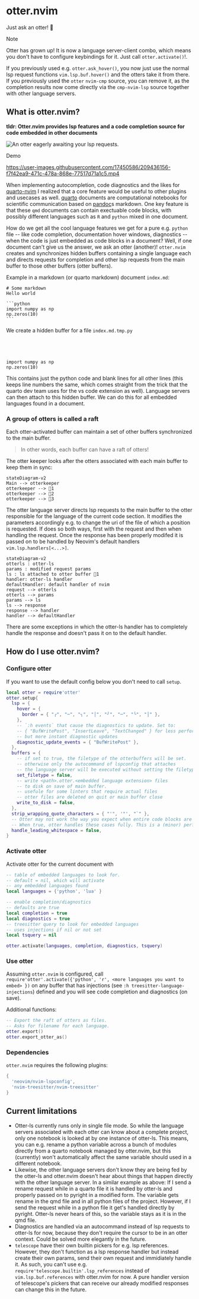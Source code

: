# otter.nvim

Just ask an otter! 🦦

> [!NOTE]
> Otter has grown up! It is now a language server-client combo,
> which means you don't have to configure keybindings for it.
> Just call `otter.activate()`!.
> 
> If you previously used e.g. `otter.ask_hover()`, you now just use the normal
> lsp request functions `vim.lsp.buf.hover()` and the otters take it from there.
> If you previously used the `otter` `nvim-cmp` source, you can remove it,
> as the completion results now come directly via the `cmp-nvim-lsp` source
> together with other language servers.

## What is otter.nvim?

**tldr: Otter.nvim provides lsp features and a code completion source for code embedded in other documents**

![An otter eagerly awaiting your lsp requests.](https://github.com/jmbuhr/otter.nvim/assets/17450586/e4dcce8d-674b-40d3-99c5-db42bda2faeb)

Demo

https://user-images.githubusercontent.com/17450586/209436156-f7f42ea9-471c-478a-868e-77517d71a1c5.mp4

When implementing autocompletion, code diagnostics and the likes for [quarto-nvim](https://github.com/quarto-dev/quarto-nvim) I realized that a core feature would be useful to other plugins and usecases as well.
[quarto](https://quarto.org) documents are computational notebooks for scientific communication based on [pandoc](https://pandoc.org/)s markdown.
One key feature is that these `qmd` documents can contain exectuable code blocks, with possibly different languages such as `R` and `python` mixed in one document.

How do we get all the cool language features we get for a pure e.g. `python` file -- like code completion, documentation hover windows, diagnostics -- when the code is just embedded as code blocks in a document?
Well, if one document can't give us the answer, we ask an otter (another)!
`otter.nvim` creates and synchronizes hidden buffers containing a single language each and directs requests for completion and other lsp requests from the main buffer to those other buffers (otter buffers).

Example in a markdown (or quarto markdown) document `index.md`:

````
# Some markdown
Hello world

```python
import numpy as np
np.zeros(10)
```
````

We create a hidden buffer for a file `index.md.tmp.py`


````
 
 
 
 
import numpy as np
np.zeros(10)

````

This contains just the python code and blank lines for all other lines (this keeps line numbers the same, which comes straight from the trick that the quarto dev team uses for the vs code extension as well).
Language servers can then attach to this hidden buffer.
We can do this for all embedded languages found in a document.

### A group of otters is called a raft

Each otter-activated buffer can maintain a set of other buffers synchronized to the main buffer.

> In other words, each buffer can have a raft of otters!

The otter keeper looks after the otters associated with each main buffer
to keep them in sync:

```{mermaid}
stateDiagram-v2
Main --> otterkeeper
otterkeeper --> 🦦1
otterkeeper --> 🦦2
otterkeeper --> 🦦3
```

The otter language server directs lsp requests to the main
buffer to the otter responsible for the language of the
current code section.
It modifies the parameters accordingly e.g. to change the
uri of the file of which a position is requested.
If does so both ways, first with the request and then
when handling the request.
Once the response has been properly modifed it is passed on
to be handled by Neovim's default handlers `vim.lsp.handlers[<...>]`.

```{mermaid}
stateDiagram-v2
otterls : otter-ls
params : modified request params
ls : ls attached to otter buffer 🦦1
handler: otter-ls handler
defaultHandler: default handler of nvim
request --> otterls
otterls --> params
params --> ls
ls --> response
response --> handler
handler --> defaultHandler
```

There are some exceptions in which the otter-ls handler has to completely
handle the response and doesn't pass it on to the default handler.

## How do I use otter.nvim?

### Configure otter

If you want to use the default config below you don't need to call `setup`.

```lua
local otter = require'otter'
otter.setup{
  lsp = {
    hover = {
      border = { "╭", "─", "╮", "│", "╯", "─", "╰", "│" },
    },
    -- `:h events` that cause the diagnostics to update. Set to:
    -- { "BufWritePost", "InsertLeave", "TextChanged" } for less performant
    -- but more instant diagnostic updates
    diagnostic_update_events = { "BufWritePost" },
  },
  buffers = {
    -- if set to true, the filetype of the otterbuffers will be set.
    -- otherwise only the autocommand of lspconfig that attaches
    -- the language server will be executed without setting the filetype
    set_filetype = false,
    -- write <path>.otter.<embedded language extension> files
    -- to disk on save of main buffer.
    -- usefule for some linters that require actual files
    -- otter files are deleted on quit or main buffer close
    write_to_disk = false,
  },
  strip_wrapping_quote_characters = { "'", '"', "`" },
  -- Otter may not work the way you expect when entire code blocks are indented (eg. in Org files)
  -- When true, otter handles these cases fully. This is a (minor) performance hit
  handle_leading_whitespace = false,
}
```

### Activate otter

Activate otter for the current document with

```lua
-- table of embedded languages to look for.
-- default = nil, which will activate
-- any embedded languages found
local languages = {'python', 'lua' }

-- enable completion/diagnostics
-- defaults are true
local completion = true
local diagnostics = true
-- treesitter query to look for embedded languages
-- uses injections if nil or not set
local tsquery = nil

otter.activate(languages, completion, diagnostics, tsquery)
```

### Use otter

Assuming `otter.nvim` is configured,
call `require'otter'.activate({'python', 'r', <more languages you want to embed> })` on any
buffer that has injections (see `:h treesitter-language-injections`) defined
and you will see code completion and diagnostics (on save).


Additional functions:

```lua
-- Export the raft of otters as files.
-- Asks for filename for each language.
otter.export()
otter.export_otter_as()
```

### Dependencies

`otter.nvim` requires the following plugins:

```lua
{
  'neovim/nvim-lspconfig',
  'nvim-treesitter/nvim-treesitter'
}
```

## Current limitations

- Otter-ls currently runs only in single file mode. So while the language servers associated with
  each otter can know about a complete project, only one notebook is looked at by one instance of otter-ls.
  This means, you can e.g. rename a python variable across a bunch of modules directly from a quarto notebook
  managed by otter.nvim, but this (currently) won't automatically affect the same variable should used in a different notebook.
- Likewise, the other language servers don't know they are being fed by the otter-ls and otter.nvim doesn't hear about
  things that happen directly with the other language server.
  In a similar example as above: If I send a rename request while in a quarto file it is handled by otter-ls and
  properly passed on to pyright in a modified form. The variable gets rename in the qmd file and in all python files
  of the project. However, if I send the request while in a python file it get's handled directly by pyright.
  Otter-ls never hears of this, so the variable stays as it is in the qmd file.
- Diagnostics are handled via an autocommand instead of lsp requests to otter-ls for now,
  because they don't require the cursor to be in an otter context. Could be solved more elegantly in the future.
- `telescope` have their own builtin pickers for e.g. lsp references. However, they don't function as a lsp response
  handler but instead create their own params, send their own request and immidiately handle it.
  As such, you can't use e.g. `require'telescope.builtin'.lsp_references` instead of `vim.lsp.buf.references` with
  otter.nvim for now. A pure handler version of telescope's pickers that can receive our already modified
  responses can change this in the future.

